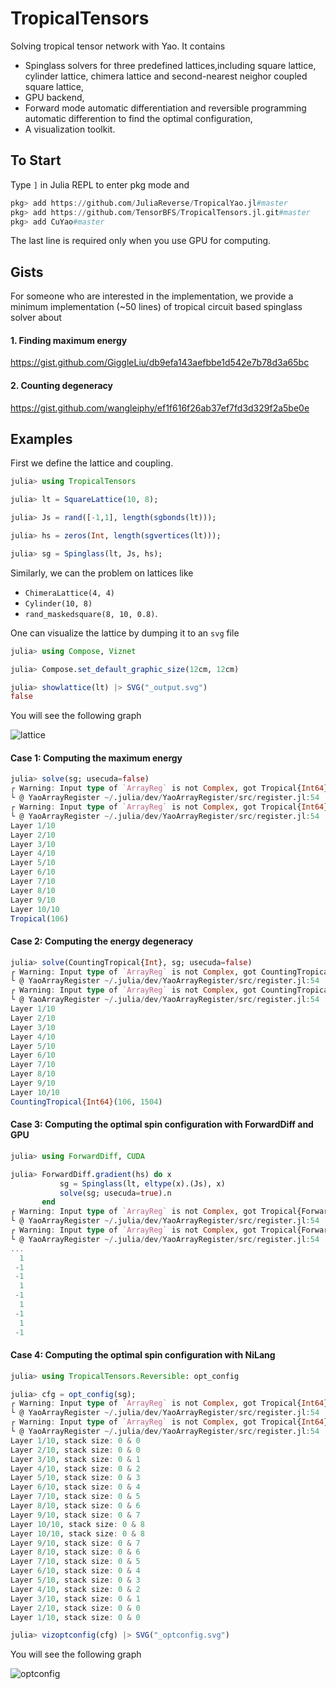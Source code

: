 # TropicalTensors

Solving tropical tensor network with Yao. It contains

* Spinglass solvers for three predefined lattices,including
  square lattice, cylinder lattice, chimera lattice and second-nearest neighor coupled square lattice,
* GPU backend,
* Forward mode automatic differentiation and reversible programming automatic differention to find the optimal configuration,
* A visualization toolkit.

## To Start

Type `]` in Julia REPL to enter pkg mode and
```julia pkg
pkg> add https://github.com/JuliaReverse/TropicalYao.jl#master
pkg> add https://github.com/TensorBFS/TropicalTensors.jl.git#master
pkg> add CuYao#master
```
The last line is required only when you use GPU for computing.

## Gists
For someone who are interested in the implementation, we provide a minimum implementation (~50 lines) of tropical circuit based spinglass solver about
#### 1. Finding maximum energy
https://gist.github.com/GiggleLiu/db9efa143aefbbe1d542e7b78d3a65bc

#### 2. Counting degeneracy
https://gist.github.com/wangleiphy/ef1f616f26ab37ef7fd3d329f2a5be0e

## Examples
First we define the lattice and coupling.

```julia repl
julia> using TropicalTensors

julia> lt = SquareLattice(10, 8);

julia> Js = rand([-1,1], length(sgbonds(lt)));

julia> hs = zeros(Int, length(sgvertices(lt)));

julia> sg = Spinglass(lt, Js, hs);
```

Similarly, we can the problem on lattices like
* `ChimeraLattice(4, 4)`
* `Cylinder(10, 8)`
* `rand_maskedsquare(8, 10, 0.8)`.

One can visualize the lattice by dumping it to an `svg` file

```julia repl
julia> using Compose, Viznet

julia> Compose.set_default_graphic_size(12cm, 12cm)

julia> showlattice(lt) |> SVG("_output.svg")
false
```

You will see the following graph

![lattice](lattice.svg)

#### Case 1: Computing the maximum energy

```julia repl
julia> solve(sg; usecuda=false)
┌ Warning: Input type of `ArrayReg` is not Complex, got Tropical{Int64}
└ @ YaoArrayRegister ~/.julia/dev/YaoArrayRegister/src/register.jl:54
┌ Warning: Input type of `ArrayReg` is not Complex, got Tropical{Int64}
└ @ YaoArrayRegister ~/.julia/dev/YaoArrayRegister/src/register.jl:54
Layer 1/10
Layer 2/10
Layer 3/10
Layer 4/10
Layer 5/10
Layer 6/10
Layer 7/10
Layer 8/10
Layer 9/10
Layer 10/10
Tropical(106)
```

#### Case 2: Computing the energy degeneracy
```julia repl
julia> solve(CountingTropical{Int}, sg; usecuda=false)
┌ Warning: Input type of `ArrayReg` is not Complex, got CountingTropical{Int64}
└ @ YaoArrayRegister ~/.julia/dev/YaoArrayRegister/src/register.jl:54
┌ Warning: Input type of `ArrayReg` is not Complex, got CountingTropical{Int64}
└ @ YaoArrayRegister ~/.julia/dev/YaoArrayRegister/src/register.jl:54
Layer 1/10
Layer 2/10
Layer 3/10
Layer 4/10
Layer 5/10
Layer 6/10
Layer 7/10
Layer 8/10
Layer 9/10
Layer 10/10
CountingTropical{Int64}(106, 1504)
```

#### Case 3: Computing the optimal spin configuration with ForwardDiff and GPU
```julia repl
julia> using ForwardDiff, CUDA

julia> ForwardDiff.gradient(hs) do x
           sg = Spinglass(lt, eltype(x).(Js), x)
           solve(sg; usecuda=true).n
       end
┌ Warning: Input type of `ArrayReg` is not Complex, got Tropical{ForwardDiff.Dual{ForwardDiff.Tag{var"#7#8",Int64},Int64,12}}
└ @ YaoArrayRegister ~/.julia/dev/YaoArrayRegister/src/register.jl:54
┌ Warning: Input type of `ArrayReg` is not Complex, got Tropical{ForwardDiff.Dual{ForwardDiff.Tag{var"#7#8",Int64},Int64,12}}
└ @ YaoArrayRegister ~/.julia/dev/YaoArrayRegister/src/register.jl:54
...
  1
 -1
 -1
  1
 -1
  1
 -1
  1
 -1
```

#### Case 4: Computing the optimal spin configuration with NiLang

```julia repl
julia> using TropicalTensors.Reversible: opt_config

julia> cfg = opt_config(sg);
┌ Warning: Input type of `ArrayReg` is not Complex, got Tropical{Int64}
└ @ YaoArrayRegister ~/.julia/dev/YaoArrayRegister/src/register.jl:54
┌ Warning: Input type of `ArrayReg` is not Complex, got Tropical{Int64}
└ @ YaoArrayRegister ~/.julia/dev/YaoArrayRegister/src/register.jl:54
Layer 1/10, stack size: 0 & 0
Layer 2/10, stack size: 0 & 0
Layer 3/10, stack size: 0 & 1
Layer 4/10, stack size: 0 & 2
Layer 5/10, stack size: 0 & 3
Layer 6/10, stack size: 0 & 4
Layer 7/10, stack size: 0 & 5
Layer 8/10, stack size: 0 & 6
Layer 9/10, stack size: 0 & 7
Layer 10/10, stack size: 0 & 8
Layer 10/10, stack size: 0 & 8
Layer 9/10, stack size: 0 & 7
Layer 8/10, stack size: 0 & 6
Layer 7/10, stack size: 0 & 5
Layer 6/10, stack size: 0 & 4
Layer 5/10, stack size: 0 & 3
Layer 4/10, stack size: 0 & 2
Layer 3/10, stack size: 0 & 1
Layer 2/10, stack size: 0 & 0
Layer 1/10, stack size: 0 & 0

julia> vizoptconfig(cfg) |> SVG("_optconfig.svg")
```

You will see the following graph

![optconfig](optconfig.svg)
